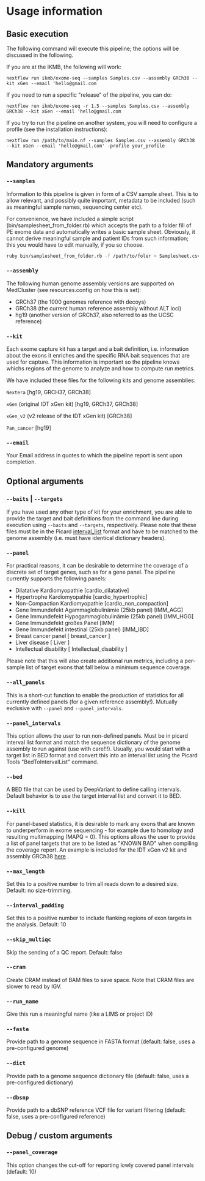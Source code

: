 # Usage information

## Basic execution

The following command will execute this pipeline; the options will be discussed in the following.

If you are at the IKMB, the following will work:

`nextflow run ikmb/exome-seq --samples Samples.csv --assembly GRCh38 --kit xGen --email 'hello@gmail.com`

If you need to run a specific "release" of the pipeline, you can do:

`nextflow run ikmb/exome-seq -r 1.5 --samples Samples.csv --assembly GRCh38 --kit xGen --email 'hello@gmail.com`

If you try to run the pipeline on another system, you will need to configure a profile (see the installation instructions):

`nextflow run /path/to/main.nf --samples Samples.csv --assembly GRCh38 --kit xGen --email 'hello@gmail.com' -profile your_profile`

## Mandatory arguments

### `--samples`
Information to this pipeline is given in form of a CSV sample sheet. This is to allow relevant, and possibly quite important, metadata to be included (such
as meaningful sample names, sequencing center etc).

For convenience, we have included a simple script (bin/samplesheet_from_folder.rb) which accepts the path to a folder fill of PE exome data and automatically
writes a basic sample sheet. Obviously, it cannot derive meaningful sample and patient IDs from such information; this you would have to edit manually, if
you so choose.

```bash
ruby bin/samplesheet_from_folder.rb -f /path/to/foler > Samplesheet.csv`
```

### `--assembly` 
The following human genome assembly versions are supported on MedCluster (see resources.config on how this is set):

- GRCh37 (the 1000 genomes reference with decoys)
- GRCh38 (the current human reference assembly without ALT loci)
- hg19 (another version of GRCh37, also referred to as the UCSC reference)

### `--kit`
Each exome capture kit has a target and a bait definition, i.e. information about the exons it enriches and the specific RNA bait sequences that are used 
for capture. This information is important so the pipeline knows whichs regions of the genome to analyze and how to compute run metrics. 

We have included these files for the following kits and genome assemblies:

`Nextera` [hg19, GRCH37, GRCh38]

`xGen` (original IDT xGen kit) [hg19, GRCh37, GRCh38]

`xGen_v2` (v2 release of the IDT xGen kit) [GRCh38]

`Pan_cancer` [hg19]

### `--email`
Your Email address in quotes to which the pipeline report is sent upon completion. 

## Optional arguments

### `--baits` | `--targets` 
If you have used any other type of kit for your enrichment, you are able to provide the target and bait definitions from the command line during execution using `--baits` and 
`--targets`, respectively. Please note that these files must be in the Picard 
[interval_list](https://gatkforums.broadinstitute.org/gatk/discussion/1319/collected-faqs-about-interval-lists) format and have to be matched 
to the genome assembly (i.e. must have identical dictionary headers). 

### `--panel`
For practical reasons, it can be desirable to determine the coverage of a discrete set of target genes, such as for a gene panel. The pipeline currently 
supports the following panels:

- Dilatative Kardiomyopathie [cardio_dilatative]
- Hypertrophe Kardiomyopathie [cardio_hypertrophic]
- Non-Compaction Kardiomyopathie [cardio_non_compaction]
- Gene Immundefekt Agammaglobulinämie (25kb panel) [IMM_AGG]
- Gene Immundefekt Hypogammaglobulinämie (25kb panel) [IMM_HGG]
- Gene Immundefekt großes Panel [IMM]
- Gene Immundefekt intestinal (25kb panel) [IMM_IBD]
- Breast cancer panel [ breast_cancer ]
- Liver disease [ Liver ]
- Intellectual disability [ Intellectual_disability ]

Please note that this will also create additional run metrics, including a per-sample list of target exons that fall below a minimum sequence coverage. 

### `--all_panels`
This is a short-cut function to enable the production of statistics for all currently defined panels (for a given reference assembly!). Mutually exclusive with `--panel` and `--panel_intervals`. 

### `--panel_intervals`
This option allows the user to run non-defined panels. Must be in picard interval list format and match the sequence dictionary of the
genome assembly to run against (use with care!!!). Usually, you would start with a target list in BED format and convert this into an interval list
using the Picard Tools "BedToIntervalList" command.

### `--bed`
A BED file that can be used by DeepVariant to define calling intervals. Default behavior is to use the target interval list and convert it to BED.

### `--kill`
For panel-based statistics, it is desirable to mark any exons that are known to underperform in exome sequencing - for example due to homology and
resulting multimapping (MAPQ = 0). This options allows the user to provide a list of panel targets that are to be listed as "KNOWN BAD" when compiling the
coverage report. An example is included for the IDT xGen v2 kit and assembly GRCh38 [here](../assets/kits/hg38_no_alt/idt_xgen_v2/kill.txt) .

### `--max_length` 
Set this to a positive number to trim all reads down to a desired size. Default: no size-trimming.

### `--interval_padding`
Set this to a positive number to include flanking regions of exon targets in the analysis. Default: 10

### `--skip_multiqc`
Skip the sending of a QC report. Default: false

### `--cram`
Create CRAM instead of BAM files to save space. Note that CRAM files are slower to read by IGV. 

### `--run_name`
Give this run a meaningful name (like a LIMS or project ID)

### `--fasta`
Provide path to a genome sequence in FASTA format (default: false, uses a pre-configured genome)

### `--dict`
Provide path to a genome sequence dictionary file (default: false, uses a pre-configured dictionary)

### `--dbsnp`
Provide path to a dbSNP reference VCF file for variant filtering (default: false, uses a pre-configured reference)

## Debug / custom arguments

### `--panel_coverage`
This option changes the cut-off for reporting lowly covered panel intervals (default: 10)


